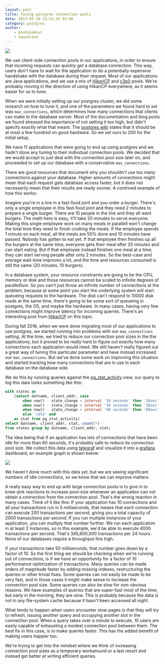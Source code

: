 ```yaml
---
layout: post
title: Tuning postgres connection pools
date: 2017-02-10 13:51:43 01:00
category: postgres
author:
    - AnshikaKoul
    - kaaveland
---
```


<img src="https://cdn.datafloq.com/blog_images/data-pools-efficiency-accuracy-exchanges.jpg">

We use client-side connection pools in our applications, in order to ensure that incoming requests can quickly get a database connection. This way, users don't have to wait for the application to do a potentially expensive handshake with the database during their request. Most of our applications are Java applications, and we use a mix of [HikariCP](https://github.com/brettwooldridge/HikariCP) and [c3p0](https://github.com/swaldman/c3p0) pools. We're probably moving in the direction of using HikariCP everywhere, as it seems easier for us to tune.

When we were initially setting up our postgres cluster, we did some research on how to tune it, and one of the parameters we found hard to set was `max_connections`, which determines how many connections that clients can make to the database server. Most of the documentation and blog posts we found stressed the importance of not setting it too high, but didn't specify exactly what that meant. The [postgres wiki](https://wiki.postgresql.org/wiki/Tuning_Your_PostgreSQL_Server) states that it should be at most a few hundred on good hardware. So we set ours to 200 for the initial setup.

We have 11 applications that were going to end up using postgres and we hadn't done any tuning to their individual connection pools. We decided that we would accept to just deal with the connection pool size later on, and proceeded to set up our database with a conservative `max_connections`.

There are good resources that document why you shouldn't use too many connections against your database. Higher amounts of connections might mean that each request gets database access faster, but it does not necessarily mean that their results are ready sooner. A contrived example of how this works:

Imagine you're in a line in a fast-food joint and you order a burger. There's only a single employee in this fast-food joint and they need 2 minutes to prepare a single burger. There are 10 people in the line and they all want burgers. The math here is easy, it'll take 20 minutes to serve everyone. Making this single employee work on many meals in parallell won't change the total time they need to finish cooking the meals. If the employee spends 1 minute on each meal, all the meals are 50% done and 10 minutes have passed. Nobody has gotten to eat yet. If that employee then finishes up all the burgers at the same time, everyone gets their meal after 20 minutes and can start eating. But if that employee instead finishes one meal at a time, they can start serving people after only 2 minutes. So the best-case and average wait-time improves a lot, and the time and resources consumed is still the same (20 minutes, 10 burgers).

In a database system, your resource constraints are going to be the CPU, memory or disk and those resources cannot be scaled to infinite degrees of parallellism. So you can't just throw an infinite number of connections at the problem, because at some point you start the underlying system will start queueing requests to the hardware. The disk can't respond to 10000 disk reads at the same time, there's going to be some sort of queueing in postgres, the OS, and maybe the hardware. In many cases, having very few connections might improve latency for incoming queries. There's an interesting post from [HikariCP](https://github.com/brettwooldridge/HikariCP/wiki/About-Pool-Sizing) on this topic.

During fall 2016, when we were done migrating most of our applications to use postgres, we started running into problems with our `max_connections` setting. At the time, we tried to reduce our connection pool sizes in the the applications, but it proved to be really hard to figure out exactly how many connections each application would need. We still haven't really figured out a great way of tuning this particular parameter and have instead increased our `max_connections`. But we've done some work on improving this situation and started tracking how many connections that are in use in each database on the database side.

We do this by running queries against the [pg_stat_activity](https://www.postgresql.org/docs/9.5/static/monitoring-stats.html#PG-STAT-ACTIVITY-VIEW) view, our query to log this data looks something like this:

```sql
with states as
    (select datname, client_addr, case
        when now() - state_change < interval '10 seconds' then '10sec'
        when now() - state_change < interval '30 seconds' then '30sec'
        when now() - state_change < interval '60 seconds' then '60sec'
        else 'idle' end
    as stat from pg_stat_activity)
select datname, client_addr, stat, count(*)
from states group by datname, client_addr, stat;
```

The idea being that if an application has lots of connections that have been idle for more than 60 seconds, it's probably safe to reduce its connection pool size. We collect this data using [telegraf](https://github.com/influxdata/telegraf) and visualize it into a [grafana](https://github.com/grafana/grafana) dashboard, an example graph is shown below:

<img src="{{ site.baseurl }}/img/connection_usage.png">

We haven't done much with this data yet, but we are seeing significant numbers of idle connections, so we know that we can improve matters.

A really easy way to end up with large connection pools is to give in to knee-jerk reactions to increase pool-size whenever an application can not obtain a connection from the connection pool. That's the wrong reaction in many cases. Think of it like this: If your application has 10 connections and all your transactions run in 5 milliseconds, that means that each connection can execute 200 transactions per second, giving you a total capacity of 2000 transactions per second. If you run multiple instances of your application, you can multiply that number further. We run each application in at least 2 instances, so in this example, we'd be able to execute 4000 transactions per second. That's 345,600,000 transactions per 24 hours. None of our databases require a throughput this high.

If your transactions take 50 milliseconds, that number goes down by a factor of 10. So the first thing we should be checking when we're running out of connections, is if we have an opportunity for a factor of 10 performance optimization of transactions. Many queries can be made orders of magnitude faster by adding missing indexes, restructuring the queries or other trivial fixes. Some queries can not easily be made to be very fast, and in those cases it might make sense to increase the connection pool size. Some queries can also be slow for non-obvious reasons. We have examples of queries that are super-fast most of the time, but early in the morning, they are slow. This is probably because the data is not in any file-system cache because it hasn't been accessed all night.

What tends to happen when users encounter slow pages is that they will try to refresh, issuing another query and occupying another slot in the connection pool. When a query takes over a minute to execute, 10 users are easily capable of exhausting a modest connection pool between them. The best fix in this case, is to make queries faster. This has the added benefit of making users happier too.

We're trying to get into the mindset where we think of increasing connection pool sizes as a temporary workaround or a last resort and instead get better at writing efficient queries.
